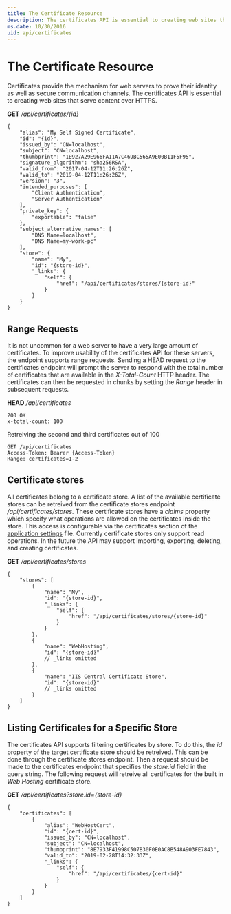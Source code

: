 ```yaml
---
title: The Certificate Resource
description: The certificates API is essential to creating web sites that serve content over HTTPS.
ms.date: 10/30/2016
uid: api/certificates
---
```


# The Certificate Resource

Certificates provide the mechanism for web servers to prove their identity as well as secure communication channels. The certificates API is essential to creating web sites that serve content over HTTPS.

**GET** _/api/certificates/{id}_

```
{
    "alias": "My Self Signed Certificate",
    "id": "{id}",
    "issued_by": "CN=localhost",
    "subject": "CN=localhost",
    "thumbprint": "1E927A29E966FA11A7C469BC565A9E00B11F5F95",
    "signature_algorithm": "sha256RSA",
    "valid_from": "2017-04-12T11:26:26Z",
    "valid_to": "2019-04-12T11:26:26Z",
    "version": "3",
    "intended_purposes": [
        "Client Authentication",
        "Server Authentication"
    ],
    "private_key": {
        "exportable": "false"
    },
    "subject_alternative_names": [
        "DNS Name=localhost",
        "DNS Name=my-work-pc"
    ],
    "store": {
        "name": "My",
        "id": "{store-id}",
        "_links": {
            "self": {
                "href": "/api/certificates/stores/{store-id}"
            }
        }
    }
}
```

## Range Requests

It is not uncommon for a web server to have a very large amount of certificates. To improve usability of the certificates API for these servers, the endpoint supports range requests. Sending a HEAD request to the certificates endpoint will prompt the server to respond with the total number of certificates that are available in the _X-Total-Count_ HTTP header. The certificates can then be requested in chunks by setting the *Range* header in subsequent requests.


**HEAD** _/api/certificates_

```
200 OK
x-total-count: 100
```

Retreiving the second and third certificates out of 100

```
GET /api/certificates
Access-Token: Bearer {Access-Token}
Range: certificates=1-2
```

## Certificate stores

All certificates belong to a certificate store. A list of the available certificate stores can be retreived from the certificate stores endpoint _/api/certificates/stores_. These certificate stores have a _claims_ property which specify what operations are allowed on the certificates inside the store. This access is configurable via the certificates section of the [application settings](../configuration/appsettings.json.md) file. Currently certificate stores only support read operations. In the future the API may support importing, exporting, deleting, and creating certificates.

**GET** _/api/certificates/stores_

```
{
    "stores": [
        {
            "name": "My",
            "id": "{store-id}",
            "_links": {
                "self": {
                    "href": "/api/certificates/stores/{store-id}"
                }
            }
        },
        {
            "name": "WebHosting",
            "id": "{store-id}"
            // _links omitted
        },
        {
            "name": "IIS Central Certificate Store",
            "id": "{store-id}"
            // _links omitted
        }
    ]
}
```

## Listing Certificates for a Specific Store

The certificates API supports filtering certificates by store. To do this, the _id_ property of the target certificate store should be retreived. This can be done through the certificate stores endpoint. Then a request should be made to the certificates endpoint that specifies the _store.id_ field in the query string. The following request will retreive all certificates for the built in _Web Hosting_ certificate store.

**GET** _/api/certificates?store.id={store-id}_

```
{
    "certificates": [
        {
            "alias": "WebHostCert",
            "id": "{cert-id}",
            "issued_by": "CN=localhost",
            "subject": "CN=localhost",
            "thumbprint": "8E7933F41998C507B30F0E0AC8B548A903FE7843",
            "valid_to": "2019-02-28T14:32:33Z",
            "_links": {
                "self": {
                    "href": "/api/certificates/{cert-id}"
                }
            }
        }
    ]
}
```